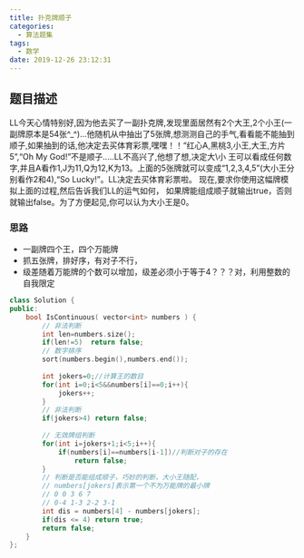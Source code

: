 ```yaml
---
title: 扑克牌顺子
categories:
  - 算法题集
tags:
  - 数学
date: 2019-12-26 23:12:31
---
```


## 题目描述
LL今天心情特别好,因为他去买了一副扑克牌,发现里面居然有2个大王,2个小王(一副牌原本是54张^_^)...他随机从中抽出了5张牌,想测测自己的手气,看看能不能抽到顺子,如果抽到的话,他决定去买体育彩票,嘿嘿！！“红心A,黑桃3,小王,大王,方片5”,“Oh My God!”不是顺子.....LL不高兴了,他想了想,决定大\小 王可以看成任何数字,并且A看作1,J为11,Q为12,K为13。上面的5张牌就可以变成“1,2,3,4,5”(大小王分别看作2和4),“So Lucky!”。LL决定去买体育彩票啦。 现在,要求你使用这幅牌模拟上面的过程,然后告诉我们LL的运气如何， 如果牌能组成顺子就输出true，否则就输出false。为了方便起见,你可以认为大小王是0。

### 思路
- 一副牌四个王，四个万能牌
- 抓五张牌，排好序，有对子不行，
- 级差随着万能牌的个数可以增加，级差必须小于等于4？？？对，利用整数的自我限定

```C++
class Solution {
public:
    bool IsContinuous( vector<int> numbers ) {
        // 非法判断
        int len=numbers.size();
        if(len!=5)  return false;
        // 数字排序
        sort(numbers.begin(),numbers.end());
        
        int jokers=0;//计算王的数目
        for(int i=0;i<5&&numbers[i]==0;i++){
            jokers++;
        }
        // 非法判断
        if(jokers>4) return false;
     
        // 无效牌组判断
        for(int i=jokers+1;i<5;i++){
            if(numbers[i]==numbers[i-1])//判断对子的存在
                return false;
        }
        // 判断是否能组成顺子，巧妙的判断，大小王随配，
        // numbers[jokers]表示第一个不为万能牌的最小牌
        // 0 0 3 6 7
        // 0-4 1-3 2-2 3-1
        int dis = numbers[4] - numbers[jokers];
        if(dis <= 4) return true;
        return false;
    }
};
```
